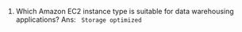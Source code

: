1. Which Amazon EC2 instance type is suitable for data warehousing applications?
Ans: ``` Storage optimized```
